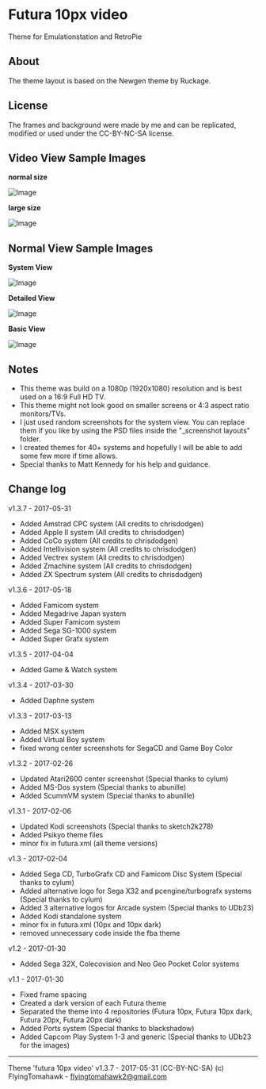 # Futura 10px video
Theme for Emulationstation and RetroPie


About
-----

The theme layout is based on the Newgen theme by Ruckage.


License
-------

The frames and background were made by me and can be replicated, modified or used under the CC-BY-NC-SA license.


Video View Sample Images
------------------------

**normal size**

![Image](http://i.imgur.com/cINSzqpl.png)

**large size**

![Image](http://i.imgur.com/j9oXdFc.png)


Normal View Sample Images
-------------------------

**System View**

![Image](http://i.imgur.com/GXRCtqZ.png)

**Detailed View**

![Image](http://i.imgur.com/HTdO9Jy.png)

**Basic View**

![Image](http://i.imgur.com/tqDWgK7.png)


Notes
-----

- This theme was build on a 1080p (1920x1080) resolution and is best used on a 16:9 Full HD TV. 
- This theme might not look good on smaller screens or 4:3 aspect ratio monitors/TVs.
- I just used random screenshots for the system view. You can replace them if you like by using the PSD files inside the "_screenshot layouts" folder.
- I created themes for 40+ systems and hopefully I will be able to add some few more if time allows.
- Special thanks to Matt Kennedy for his help and guidance.

Change log
----------

v1.3.7 - 2017-05-31
- Added Amstrad CPC system (All credits to chrisdodgen)
- Added Apple II system (All credits to chrisdodgen)
- Added CoCo system (All credits to chrisdodgen)
- Added Intellivision system (All credits to chrisdodgen)
- Added Vectrex system (All credits to chrisdodgen)
- Added Zmachine system (All credits to chrisdodgen)
- Added ZX Spectrum system (All credits to chrisdodgen)

v1.3.6 - 2017-05-18
- Added Famicom system
- Added Megadrive Japan system
- Added Super Famicom system
- Added Sega SG-1000 system
- Added Super Grafx system

v1.3.5 - 2017-04-04
- Added Game & Watch system

v1.3.4 - 2017-03-30
- Added Daphne system

v1.3.3 - 2017-03-13
- Added MSX system
- Added Virtual Boy system
- fixed wrong center screenshots for SegaCD and Game Boy Color

v1.3.2 - 2017-02-26
- Updated Atari2600 center screenshot (Special thanks to cylum)
- Added MS-Dos system (Special thanks to abunille)
- Added ScummVM system (Special thanks to abunille)

v1.3.1 - 2017-02-06
- Updated Kodi screenshots (Special thanks to sketch2k278)
- Added Psikyo theme files
- minor fix in futura.xml (all theme versions)

v1.3 - 2017-02-04
- Added Sega CD, TurboGrafx CD and Famicom Disc System (Special thanks to cylum)
- Added alternative logo for Sega X32 and pcengine/turbografx systems (Special thanks to cylum)
- Added 3 alternative logos for Arcade system (Special thanks to UDb23)
- Added Kodi standalone system
- minor fix in futura.xml (10px and 10px dark)
- removed unnecessary code inside the fba theme

v1.2 - 2017-01-30
- Added Sega 32X, Colecovision and Neo Geo Pocket Color systems

v1.1 - 2017-01-30
- Fixed frame spacing
- Created a dark version of each Futura theme
- Separated the theme into 4 repositories (Futura 10px, Futura 10px dark, Futura 20px, Futura 20px dark)
- Added Ports system (Special thanks to blackshadow)
- Added Capcom Play System 1-3 and generic (Special thanks to UDb23 for the images)

---

Theme 'futura 10px video' v1.3.7 - 2017-05-31 (CC-BY-NC-SA) 
(c) FlyingTomahawk - flyingtomahawk2@gmail.com
